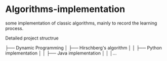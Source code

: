 # Algorithms-implementation
some implementation of classic algorithms, mainly to record the learning process.

Detailed project structrue 

├── Dynamic Programming 
│ ├── Hirschberg's algorithm
│ │ ├── Python implementation
│ │ ├── Java implementation
│ │ │...
